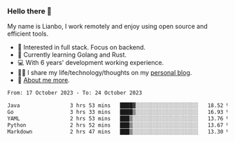 ### Hello there 👋

My name is Lianbo, I work remotely and enjoy using open source and efficient tools.

- 🔭 Interested in full stack. Focus on backend.
- 🌱 Currently learning Golang and Rust.
- 💻 With 6 years' development working experience.
- ✍🏻 I share my life/technology/thoughts on my [personal blog](https://godruoyi.com).
- 👒 [About me more](https://godruoyi.com/posts/About-godruoyi).

<!--START_SECTION:waka-->

```txt
From: 17 October 2023 - To: 24 October 2023

Java                3 hrs 53 mins   ████▓░░░░░░░░░░░░░░░░░░░░   18.52 %
Go                  3 hrs 33 mins   ████▒░░░░░░░░░░░░░░░░░░░░   16.93 %
YAML                2 hrs 53 mins   ███▒░░░░░░░░░░░░░░░░░░░░░   13.76 %
Python              2 hrs 52 mins   ███▒░░░░░░░░░░░░░░░░░░░░░   13.67 %
Markdown            2 hrs 47 mins   ███▒░░░░░░░░░░░░░░░░░░░░░   13.30 %
```

<!--END_SECTION:waka-->
